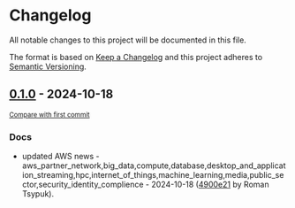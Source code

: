 # Changelog

All notable changes to this project will be documented in this file.

The format is based on [Keep a Changelog](http://keepachangelog.com/en/1.0.0/)
and this project adheres to [Semantic Versioning](http://semver.org/spec/v2.0.0.html).

<!-- insertion marker -->
## [0.1.0](https://github.com/tsypuk/aws-news/releases/tag/ver-2024-10-180.1.0) - 2024-10-18

<small>[Compare with first commit](https://github.com/tsypuk/aws-news/compare/971b0871487a4b740329e88b17fe4c8894c812e0...ver-2024-10-18)</small>

### Docs

- updated AWS news - aws_partner_network,big_data,compute,database,desktop_and_application_streaming,hpc,internet_of_things,machine_learning,media,public_sector,security_identity_complience - 2024-10-18 ([4900e21](https://github.com/tsypuk/aws-news/commit/4900e217bbabb706f4ab7f2930195f318f089729) by Roman Tsypuk).

